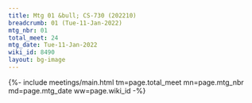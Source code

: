 ```yaml
---
title: Mtg 01 &bull; CS-730 (202210)
breadcrumb: 01 (Tue-11-Jan-2022)
mtg_nbr: 01
total_meet: 24
mtg_date: Tue-11-Jan-2022
wiki_id: 8490
layout: bg-image
---
```


{%- include meetings/main.html
    tm=page.total_meet
    mn=page.mtg_nbr
    md=page.mtg_date
    ww=page.wiki_id
-%}
